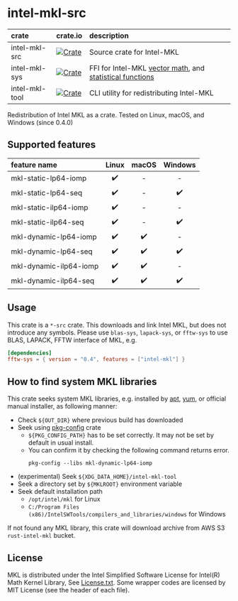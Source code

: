 # intel-mkl-src

|crate | crate.io | description |
|:-----|:---------|:------------|
|intel-mkl-src| [![Crate](http://meritbadge.herokuapp.com/intel-mkl-src)](https://crates.io/crates/intel-mkl-src)| Source crate for Intel-MKL |
|intel-mkl-sys| [![Crate](http://meritbadge.herokuapp.com/intel-mkl-sys)](https://crates.io/crates/intel-mkl-sys)| FFI for Intel-MKL [vector math][VM], and [statistical functions][VSL] |
|intel-mkl-tool| [![Crate](http://meritbadge.herokuapp.com/intel-mkl-tool)](https://crates.io/crates/intel-mkl-tool)| CLI utility for redistributing Intel-MKL |

Redistribution of Intel MKL as a crate. Tested on Linux, macOS, and Windows (since 0.4.0)

[VM]:  https://software.intel.com/en-us/mkl-developer-reference-c-vector-mathematical-functions
[VSL]: https://software.intel.com/en-us/mkl-developer-reference-c-statistical-functions

## Supported features

| feature name           | Linux              | macOS              | Windows            |
|:-----------------------|:------------------:|:------------------:|:------------------:|
| mkl-static-lp64-iomp   | :heavy_check_mark: | -                  | -                  |
| mkl-static-lp64-seq    | :heavy_check_mark: | -                  | :heavy_check_mark: |
| mkl-static-ilp64-iomp  | :heavy_check_mark: | -                  | -                  |
| mkl-static-ilp64-seq   | :heavy_check_mark: | -                  | :heavy_check_mark: |
| mkl-dynamic-lp64-iomp  | :heavy_check_mark: | :heavy_check_mark: | -                  |
| mkl-dynamic-lp64-seq   | :heavy_check_mark: | :heavy_check_mark: | :heavy_check_mark: |
| mkl-dynamic-ilp64-iomp | :heavy_check_mark: | :heavy_check_mark: | -                  |
| mkl-dynamic-ilp64-seq  | :heavy_check_mark: | :heavy_check_mark: | :heavy_check_mark: |

## Usage

This crate is a `*-src` crate. This downloads and link Intel MKL, but does not introduce any symbols.
Please use `blas-sys`, `lapack-sys`, or `fftw-sys` to use BLAS, LAPACK, FFTW interface of MKL, e.g.

```toml
[dependencies]
fftw-sys = { version = "0.4", features = ["intel-mkl"] }
```

## How to find system MKL libraries

This crate seeks system MKL libraries, e.g. installed by [apt], [yum], or official manual installer, as following manner:

- Check `${OUT_DIR}` where previous build has downloaded
- Seek using [pkg-config] crate
  - `${PKG_CONFIG_PATH}` has to be set correctly. It may not be set by default in usual install.
  - You can confirm it by checking the following command returns error.
    ```
    pkg-config --libs mkl-dynamic-lp64-iomp
    ```
- (experimental) Seek `${XDG_DATA_HOME}/intel-mkl-tool`
- Seek a directory set by `${MKLROOT}` environment variable
- Seek default installation path
  - `/opt/intel/mkl` for Linux
  - `C:/Program Files (x86)/IntelSWTools/compilers_and_libraries/windows` for Windows

If not found any MKL library, this crate will download archive from AWS S3 `rust-intel-mkl` bucket.

[apt]: https://software.intel.com/content/www/us/en/develop/articles/installing-intel-free-libs-and-python-apt-repo.html
[yum]: https://software.intel.com/content/www/us/en/develop/articles/installing-intel-free-libs-and-python-yum-repo.html
[pkg-config]: https://github.com/rust-lang/pkg-config-rs

## License
MKL is distributed under the Intel Simplified Software License for Intel(R) Math Kernel Library, See [License.txt](License.txt).
Some wrapper codes are licensed by MIT License (see the header of each file).
